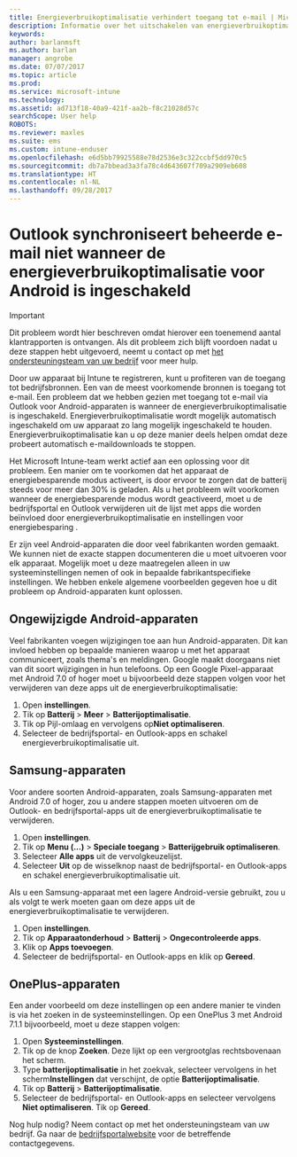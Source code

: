 ```yaml
---
title: Energieverbruikoptimalisatie verhindert toegang tot e-mail | Microsoft Docs
description: Informatie over het uitschakelen van energieverbruikoptimalisatie voor Android om ervoor te zorgen dat uw e-mail wordt opgehaald.
keywords: 
author: barlanmsft
ms.author: barlan
manager: angrobe
ms.date: 07/07/2017
ms.topic: article
ms.prod: 
ms.service: microsoft-intune
ms.technology: 
ms.assetid: ad713f18-40a9-421f-aa2b-f8c21028d57c
searchScope: User help
ROBOTS: 
ms.reviewer: maxles
ms.suite: ems
ms.custom: intune-enduser
ms.openlocfilehash: e6d5bb79925588e78d2536e3c322ccbf5dd970c5
ms.sourcegitcommit: db7a7bbead3a3fa78c4d643607f709a2909eb608
ms.translationtype: HT
ms.contentlocale: nl-NL
ms.lasthandoff: 09/28/2017
---
```

# <a name="outlook-wont-sync-managed-email-when-battery-optimization-for-android-is-turned-on"></a>Outlook synchroniseert beheerde e-mail niet wanneer de energieverbruikoptimalisatie voor Android is ingeschakeld

> [!IMPORTANT]
> Dit probleem wordt hier beschreven omdat hierover een toenemend aantal klantrapporten is ontvangen. Als dit probleem zich blijft voordoen nadat u deze stappen hebt uitgevoerd, neemt u contact op met [het ondersteuningsteam van uw bedrijf](https://portal.manage.microsoft.com) voor meer hulp.

Door uw apparaat bij Intune te registreren, kunt u profiteren van de toegang tot bedrijfsbronnen. Een van de meest voorkomende bronnen is toegang tot e-mail. Een probleem dat we hebben gezien met toegang tot e-mail via Outlook voor Android-apparaten is wanneer de energieverbruikoptimalisatie is ingeschakeld. Energieverbruikoptimalisatie wordt mogelijk automatisch ingeschakeld om uw apparaat zo lang mogelijk ingeschakeld te houden. Energieverbruikoptimalisatie kan u op deze manier deels helpen omdat deze probeert automatisch e-maildownloads te stoppen.

Het Microsoft Intune-team werkt actief aan een oplossing voor dit probleem. Een manier om te voorkomen dat het apparaat de energiebesparende modus activeert, is door ervoor te zorgen dat de batterij steeds voor meer dan 30% is geladen. Als u het probleem wilt voorkomen wanneer de energiebesparende modus wordt geactiveerd, moet u de bedrijfsportal en Outlook verwijderen uit de lijst met apps die worden beïnvloed door energieverbruikoptimalisatie en instellingen voor energiebesparing .

Er zijn veel Android-apparaten die door veel fabrikanten worden gemaakt. We kunnen niet de exacte stappen documenteren die u moet uitvoeren voor elk apparaat. Mogelijk moet u deze maatregelen alleen in uw systeeminstellingen nemen of ook in bepaalde fabrikantspecifieke instellingen. We hebben enkele algemene voorbeelden gegeven hoe u dit probleem op Android-apparaten kunt oplossen.

## <a name="unmodified-android-devices"></a>Ongewijzigde Android-apparaten

Veel fabrikanten voegen wijzigingen toe aan hun Android-apparaten. Dit kan invloed hebben op bepaalde manieren waarop u met het apparaat communiceert, zoals thema's en meldingen. Google maakt doorgaans niet van dit soort wijzigingen in hun telefoons. Op een Google Pixel-apparaat met Android 7.0 of hoger moet u bijvoorbeeld deze stappen volgen voor het verwijderen van deze apps uit de energieverbruikoptimalisatie:

1. Open **instellingen**.
2. Tik op **Batterij** > **Meer** > **Batterijoptimalisatie**.
3. Tik op Pijl-omlaag en vervolgens op**Niet optimaliseren**.
4. Selecteer de bedrijfsportal- en Outlook-apps en schakel energieverbruikoptimalisatie uit.

## <a name="samsung-devices"></a>Samsung-apparaten

Voor andere soorten Android-apparaten, zoals Samsung-apparaten met Android 7.0 of hoger, zou u andere stappen moeten uitvoeren om de Outlook- en bedrijfsportal-apps uit de energieverbruikoptimalisatie te verwijderen.

1. Open **instellingen**.
2. Tik op **Menu (...)**  > **Speciale toegang** > **Batterijgebruik optimaliseren**.
3. Selecteer **Alle apps** uit de vervolgkeuzelijst.
4. Selecteer **Uit** op de wisselknop naast de bedrijfsportal- en Outlook-apps en schakel energieverbruikoptimalisatie uit.

Als u een Samsung-apparaat met een lagere Android-versie gebruikt, zou u als volgt te werk moeten gaan om deze apps uit de energieverbruikoptimalisatie te verwijderen.

1. Open **instellingen**.
2. Tik op **Apparaatonderhoud** > **Batterij** > **Ongecontroleerde apps**.
3. Klik op **Apps toevoegen**.
4. Selecteer de bedrijfsportal- en Outlook-apps en klik op **Gereed**.

## <a name="oneplus-devices"></a>OnePlus-apparaten

Een ander voorbeeld om deze instellingen op een andere manier te vinden is via het zoeken in de systeeminstellingen. Op een OnePlus 3 met Android 7.1.1 bijvoorbeeld, moet u deze stappen volgen: 

1. Open **Systeeminstellingen**. 
2. Tik op de knop **Zoeken**. Deze lijkt op een vergrootglas rechtsbovenaan het scherm. 
3. Type **batterijoptimalisatie** in het zoekvak, selecteer vervolgens in het scherm**Instellingen** dat verschijnt, de optie **Batterijoptimalisatie**. 
4. Tik op **Batterij** > **Batterijoptimalisatie**.
5. Selecteer de bedrijfsportal- en Outlook-apps en selecteer vervolgens **Niet optimaliseren**. Tik op **Gereed**.

<!--On a OnePlus 5 device with Android 7.1.1, you would follow these steps to remove these apps from battery optimization:
1. Open **Settings**.
2. Tap **Battery** > **Battery optimization**.
3. Select the Company Portal and Outlook apps, then select **Don’t optimize**. Tap **Done**.-->

Nog hulp nodig? Neem contact op met het ondersteuningsteam van uw bedrijf. Ga naar de [bedrijfsportalwebsite](https://portal.manage.microsoft.com) voor de betreffende contactgegevens.
